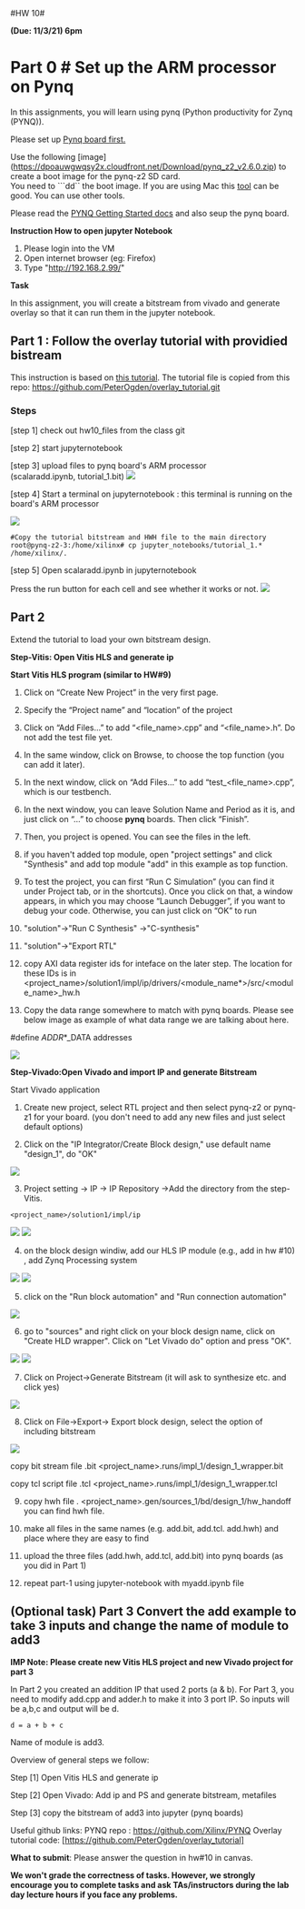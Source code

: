 #HW 10# 

**(Due: 11/3/21) 6pm**


# Part 0 # Set up the ARM processor on Pynq 

In this assignments, you will learn using pynq (Python productivity for Zynq (PYNQ)).  

Please set up [Pynq board first.](https://pynq.readthedocs.io/en/v2.3/getting_started/pynq_z2_setup.html) 

Use the following [image] (https://dpoauwgwqsy2x.cloudfront.net/Download/pynq_z2_v2.6.0.zip)  to create a boot image for the pynq-z2 SD card.  
You need to ```dd`` the boot image. 
If you are using Mac this [tool](ttps://www.balena.io/etcher/
)  can be good.  You can use other tools. 


Please read the [PYNQ Getting Started docs](https://pynq.readthedocs.io/en/v2.5.1/index.html) and also seup the pynq board. 



**Instruction How to open jupyter Notebook**
1) Please login into the VM 
2) Open internet browser (eg: Firefox) 
3) Type "http://192.168.2.99/" 

**Task** 

In this assignment, you will create a bitstream from vivado and generate overlay so that it can run them in the jupyter notebook. 

## Part 1 : Follow the overlay tutorial with providied bistream  

This instruction is based on [this tutorial](https://pynq.readthedocs.io/en/v2.0/overlay_design_methodology/overlay_tutorial.html). 
The tutorial file is copied from this repo: https://github.com/PeterOgden/overlay_tutorial.git 

### Steps 
[step 1] check out hw10_files from the class git

[step 2] start jupyternotebook

[step 3] upload files to pynq board's ARM processor  
(scalaradd.ipynb, tutorial_1.bit) 
<img src="figs/jupyter0.png">


[step 4] Start a terminal on jupyternotebook : this terminal is running on the board's ARM processor  

<img src="figs/terminal.png">

```
#Copy the tutorial bitstream and HWH file to the main directory
root@pynq-z2-3:/home/xilinx# cp jupyter_notebooks/tutorial_1.* /home/xilinx/. 
```

[step 5] Open scalaradd.ipynb in jupyternotebook 
 
Press the run button for each cell and see whether it works or not. 
<img src="figs/output_jupyter.png">

## Part 2 
Extend the tutorial to load your own bitstream design. 

**Step-Vitis: Open Vitis HLS and generate ip**


**Start Vitis HLS program (similar to HW#9)** 
1. Click on “Create New Project” in the very first page.

2. Specify the “Project name” and “location” of the project

3. Click on “Add Files…” to add “<file_name>.cpp” and “<file_name>.h”. Do not add the test file yet.

4. In the same window, click on Browse, to choose the top function (you can add it later).

5. In the next window, click on “Add Files…” to add “test_<file_name>.cpp”, which is our testbench.

6. In the next window, you can leave Solution Name and Period as it is, and just click on “…” to choose **pynq** boards. Then click “Finish”.

7. Then, you project is opened. You can see the files in the left. 

8. if you haven't added top module, open "project settings" and  click "Synthesis" and add top module "add" in this example as top function. 

9. To test the project, you can first “Run C Simulation” (you can find it under Project tab, or in the shortcuts). Once you click on that, a window appears, in which you may choose “Launch Debugger”, if you want to debug your code. Otherwise, you can just click on “OK” to run

10. "solution"->"Run C Synthesis" ->"C-synthesis"

11. "solution"->"Export RTL"   

12. copy AXI data register ids for inteface on the later step. The location for these IDs is in <project_name>/solution1/impl/ip/drivers/<module_name*>/src/<module_name>_hw.h

13. Copy the data range somewhere to match with pynq boards. Please see below image as example of what data range we are talking about here. 

#define  _ADDR_*_DATA addresses 

<img src="figs/address.png"> 


**Step-Vivado:Open Vivado and import IP and generate Bitstream** 

Start Vivado application 

1. Create new project, select RTL project and then select pynq-z2 or pynq-z1 for your board.  (you don't need to add any new files and just select default options) 

2. Click on the "IP Integrator/Create Block design," use default name "design_1", do "OK"

<img src="figs/setting.png">

3. Project setting -> IP -> IP Repository ->Add the directory from the step-Vitis. 

```<project_name>/solution1/impl/ip```

<img src="figs/ipsetting.png">

<img src="figs/ipadd.png">

4. on the block design windiw, add  our HLS IP module (e.g., add in hw #10) , add Zynq Processing system 

<img src="figs/add_diagram.png">



<img src="figs/add_ps.png"> 

5. click on the "Run block automation" and "Run connection automation"

<img src="figs/connection.png">

6. go to "sources" and right click on your block design name, click on "Create HLD wrapper".  Click on "Let Vivado do" option and press "OK". 

<img src="figs/addhwwrapp.png">

<img src="figs/addhwwrapp-2.png">

7. Click on Project->Generate Bitstream (it will ask to synthesize etc. and click yes) 

<img src="figs/menu_bit.png">

8. Click on File->Export-> Export block design, select the option of including bitstream 

<img src="figs/export_bit.png"> 


copy bit stream file  .bit 
<project_name>.runs/impl_1/design_1_wrapper.bit 


copy tcl script file .tcl
<project_name>.runs/impl_1/design_1_wrapper.tcl 

9. copy hwh file 
. <project_name>.gen/sources_1/bd/design_1/hw_handoff
you can find hwh file. 

10.  make all files in the same names (e.g. add.bit, add.tcl. add.hwh) and place where they are easy to find  

12. upload the three files (add.hwh, add.tcl, add.bit)  into pynq boards (as you did in Part 1)

13. repeat  part-1 using jupyter-notebook with myadd.ipynb file   



## (Optional task) Part 3 Convert the add example to take 3 inputs and change the name of module to add3

**IMP Note: Please create new Vitis HLS project and new Vivado project for part 3**

In Part 2 you created an addition IP that used 2 ports (a & b). For Part 3, you need to modify add.cpp and adder.h to make it into 3 port IP. So inputs will be a,b,c and output will be d.

```d = a + b + c```

Name of module is add3.

Overview of general steps we follow:

Step [1] Open Vitis HLS and generate ip 

Step [2] Open Vivado: Add ip and PS and generate bitstream, metafiles  

Step [3] copy the bitstream of add3 into jupyter (pynq boards) 


Useful github links: 
PYNQ repo : https://github.com/Xilinx/PYNQ
Overlay tutorial code:  [https://github.com/PeterOgden/overlay_tutorial]


**What to submit**: Please answer the question in hw#10 in canvas. 


**We won't grade the correctness of tasks. However, we strongly encourage you to complete tasks and ask TAs/instructors during the lab day lecture hours if you face any problems.** 


